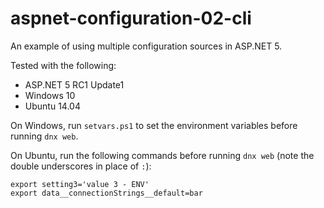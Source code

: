 # aspnet-configuration-02-cli

An example of using multiple configuration sources in ASP.NET 5.

Tested with the following:
* ASP.NET 5 RC1 Update1
* Windows 10
* Ubuntu 14.04

On Windows, run `setvars.ps1` to set the environment variables before running `dnx web`.

On Ubuntu, run the following commands before running `dnx web` (note the double underscores in place of `:`):

    export setting3='value 3 - ENV'
    export data__connectionStrings__default=bar
